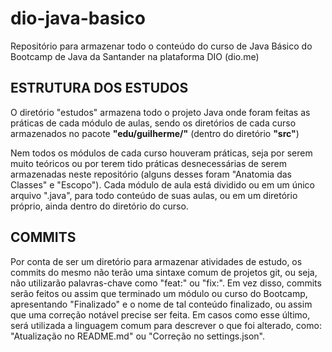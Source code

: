 # dio-java-basico
Repositório para armazenar todo o conteúdo do curso de Java Básico do Bootcamp de Java da Santander na plataforma DIO (dio.me)

## ESTRUTURA DOS ESTUDOS

O diretório "estudos" armazena todo o projeto Java onde foram feitas as práticas de cada módulo de aulas, sendo os diretórios de cada curso armazenados no pacote **"edu/guilherme/"** (dentro do diretório **"src"**)

Nem todos os módulos de cada curso houveram práticas, seja por serem muito teóricos ou por terem tido práticas desnecessárias de serem armazenadas neste repositório (alguns desses foram "Anatomia das Classes" e "Escopo"). Cada módulo de aula está dividido ou em um único arquivo ".java", para todo conteúdo de suas aulas, ou em um diretório próprio, ainda dentro do diretório do curso.

## COMMITS

Por conta de ser um diretório para armazenar atividades de estudo, os commits do mesmo não terão uma sintaxe comum de projetos git, ou seja, não utilizarão palavras-chave como "feat:" ou "fix:". Em vez disso, commits serão feitos ou assim que terminado um módulo ou curso do Bootcamp, apresentando "Finalizado" e o nome de tal conteúdo finalizado, ou assim que uma correção notável precise ser feita. Em casos como esse último, será utilizada a linguagem comum para descrever o que foi alterado, como: "Atualização no README.md" ou "Correção no settings.json".